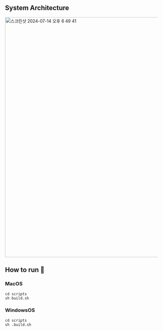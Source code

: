 ## System Architecture
<img width="789" alt="스크린샷 2024-07-14 오후 6 49 41" src="https://github.com/user-attachments/assets/47cca8d3-dfb7-4d13-a3cd-d3d2682a83df">


## How to run 🐳
### MacOS
```
cd scripts
sh build.sh
```
### WindowsOS
```
cd scripts
sh .build.sh
```

